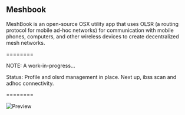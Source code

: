 Meshbook
--------

MeshBook is an open-source OSX utility app that uses OLSR (a routing protocol for mobile ad-hoc networks) for communication with mobile phones, computers, and other wireless devices to create decentralized mesh networks.

========

NOTE: A work-in-progress...

Status:  Profile and olsrd management in place. Next up, ibss scan and adhoc connectivity.

========

![Preview](https://github.com/bmgdev/meshbook/blob/master/commotion-meshbook/preview.png?raw=true)

